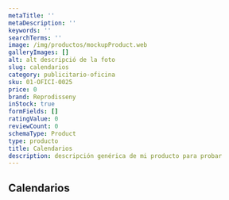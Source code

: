 ```yaml
---
metaTitle: ''
metaDescription: ''
keywords: ''
searchTerms: ''
image: /img/productos/mockupProduct.web
galleryImages: []
alt: alt descripció de la foto
slug: calendarios
category: publicitario-oficina
sku: 01-OFICI-0025
price: 0
brand: Reprodisseny
inStock: true
formFields: []
ratingValue: 0
reviewCount: 0
schemaType: Product
type: producto
title: Calendarios
description: descripción genérica de mi producto para probar
---
```

## Calendarios
